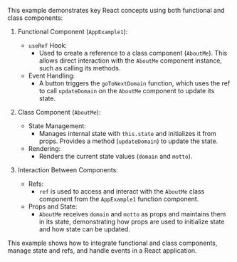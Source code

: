 This example demonstrates key React concepts using both functional and class components:

1. Functional Component (`AppExample1`):
   - `useRef` Hook:
     - Used to create a reference to a class component (`AboutMe`). This allows direct interaction with the `AboutMe` component instance, such as calling its methods.
   - Event Handling:
     - A button triggers the `goToNextDomain` function, which uses the ref to call `updateDomain` on the `AboutMe` component to update its state.

2. Class Component (`AboutMe`):
   - State Management:
     - Manages internal state with `this.state` and initializes it from props. Provides a method (`updateDomain`) to update the state.
   - Rendering:
     - Renders the current state values (`domain` and `motto`).

3. Interaction Between Components:
   - Refs:
     - `ref` is used to access and interact with the `AboutMe` class component from the `AppExample1` function component.
   - Props and State:
     - `AboutMe` receives `domain` and `motto` as props and maintains them in its state, demonstrating how props are used to initialize state and how state can be updated.

This example shows how to integrate functional and class components, manage state and refs, and handle events in a React application.
